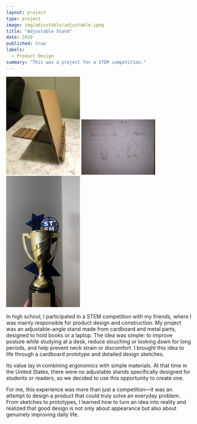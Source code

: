 ```yaml
---
layout: project
type: project
image: img/adjustable/adjustable.jpeg
title: "Adjustable Stand"
date: 2020
published: true
labels:
  - Product Design
summary: "This was a project for a STEM competition."
---
```


<div class="text-center p-4">
  <img width="200px" src="../img/adjustable/adjustable1.jpeg" class="img-thumbnail" >
  <img width="200px" src="../img/adjustable/adjustable2.jpeg" class="img-thumbnail" >
  <img width="200px" src="../img/adjustable/adjustable3.jpeg" class="img-thumbnail" >
</div>

In high school, I participated in a STEM competition with my friends, where I was mainly responsible for product design and construction. My project was an adjustable-angle stand made from cardboard and metal parts, designed to hold books or a laptop. The idea was simple: to improve posture while studying at a desk, reduce slouching or looking down for long periods, and help prevent neck strain or discomfort. I brought this idea to life through a cardboard prototype and detailed design sketches.

Its value lay in combining ergonomics with simple materials. At that time in the United States, there were no adjustable stands specifically designed for students or readers, so we decided to use this opportunity to create one.

For me, this experience was more than just a competition—it was an attempt to design a product that could truly solve an everyday problem. From sketches to prototypes, I learned how to turn an idea into reality and realized that good design is not only about appearance but also about genuinely improving daily life.
